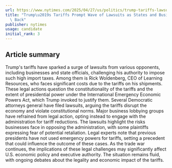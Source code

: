 ```yaml
---
url: https://www.nytimes.com/2025/04/27/us/politics/trump-tariffs-lawsuits.html
title: "Trump\u2019s Tariffs Prompt Wave of Lawsuits as States and Businesses Fight\
  \ Back"
publisher: nytimes
usage: candidate
initial_rank: 3
---
```

## Article summary
Trump's tariffs have sparked a surge of lawsuits from various opponents, including businesses and state officials, challenging his authority to impose such high import taxes. Among them is Rick Woldenberg, CEO of Learning Resources, who faces significant costs due to the tariffs on his shipments. These legal actions question the constitutionality of the tariffs and the extent of presidential power under the International Emergency Economic Powers Act, which Trump invoked to justify them. Several Democratic attorneys general have filed lawsuits, arguing the tariffs disrupt the economy and violate constitutional norms. Major business lobbying groups have refrained from legal action, opting instead to engage with the administration for tariff reductions. The lawsuits highlight the risks businesses face in opposing the administration, with some plaintiffs expressing fear of potential retaliation. Legal experts note that previous presidents have not used emergency powers for tariffs, setting a precedent that could influence the outcome of these cases. As the trade war continues, the implications of these legal challenges may significantly affect U.S. economic policy and executive authority. The situation remains fluid, with ongoing debates about the legality and economic impact of the tariffs.
